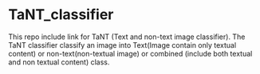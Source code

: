 # TaNT_classifier
This repo include link for TaNT (Text and non-text image classifier). The TaNT classifier classify an image into Text(Image contain only textual content) or non-text(non-textual image) or combined (include both textual and non textual content) class.
